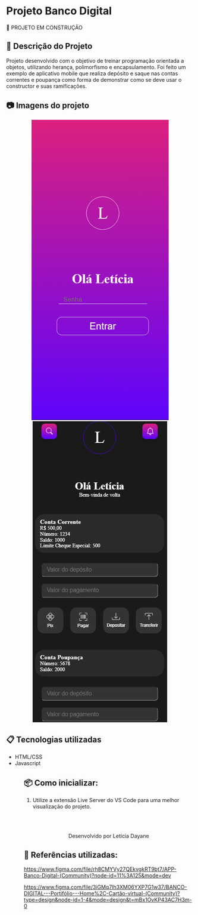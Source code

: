 # Projeto Banco Digital

🚧 PROJETO EM CONSTRUÇÃO

## 📄 Descrição do Projeto

Projeto desenvolvido com o objetivo de treinar programação orientada a objetos, utilizando herança, polimorfismo e encapsulamento. 
Foi feito um exemplo de aplicativo mobile que realiza depósito e saque nas contas correntes e poupança como forma de demonstrar como se deve usar o constructor e suas ramificações.

## 📷 Imagens do projeto

<p align="center">
<img src=".github/login.png">
<img src=".github/home.png">
</p>

## 📋 Tecnologias utilizadas
<ul>
<li>HTML/CSS</li>
<li>Javascript</li>
<ul>
  
## 📦 Como inicializar:
  
1. Utilize a extensão Live Server do VS Code para uma melhor visualização do projeto.
  

<br><br>
<p align="center">Desenvolvido por Letícia Dayane</p>

## 📖 Referências utilizadas:

https://www.figma.com/file/rh8CMYVy27QEkvgkRT9bt7/APP-Banco-Digital-(Community)?node-id=11%3A125&mode=dev

https://www.figma.com/file/3iGMq7Ih3XM06YXP7G1w37/BANCO-DIGITAL---Portifólio---Home%2C-Cartão-virtual-(Community)?type=design&node-id=1-4&mode=design&t=mBx1OvKP43AC7H3m-0
